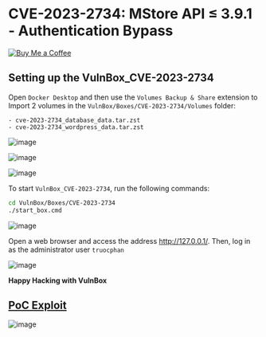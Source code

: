 # CVE-2023-2734: MStore API ≤ 3.9.1 - Authentication Bypass
[![Buy Me a Coffee](https://www.buymeacoffee.com/assets/img/custom_images/orange_img.png)](https://www.buymeacoffee.com/truocphan)

## Setting up the VulnBox_CVE-2023-2734
Open `Docker Desktop` and then use the `Volumes Backup & Share` extension to Import 2 volumes in the `VulnBox/Boxes/CVE-2023-2734/Volumes` folder:
```
- cve-2023-2734_database_data.tar.zst
- cve-2023-2734_wordpress_data.tar.zst
```

![image](https://github.com/truocphan/VulnBox/assets/57470560/72ec2bae-cd70-4e04-af49-fe94ce3288bc)

![image](https://github.com/truocphan/VulnBox/assets/57470560/dab88b97-4b7c-4ec7-9543-3125fcf6f3b6)

![image](https://github.com/truocphan/VulnBox/assets/57470560/e7de197b-9595-4e3b-b252-f186306b0fab)

To start `VulnBox_CVE-2023-2734`, run the following commands:
```bash
cd VulnBox/Boxes/CVE-2023-2734
./start_box.cmd
```

![image](https://github.com/truocphan/VulnBox/assets/57470560/11d50a40-0ac1-4c17-bf03-751ebc5a5f3a)

Open a web browser and access the address http://127.0.0.1/. Then, log in as the administrator user `truocphan`

![image](https://github.com/truocphan/VulnBox/assets/57470560/d8db2da7-5971-4655-9305-a903e558649a)

**Happy Hacking with VulnBox**

## [PoC Exploit](https://github.com/truocphan/VulnBox/tree/main#proof-of-concept-channel)
![image](https://github.com/truocphan/VulnBox/assets/57470560/f5ec4c53-5de9-4766-959f-79a44c878db0)
